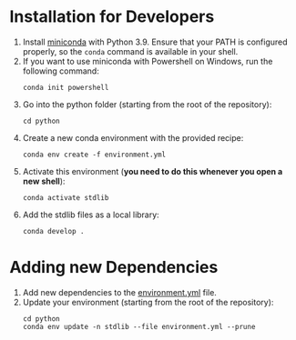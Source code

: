 # Installation for Developers

1. Install [miniconda](https://docs.conda.io/en/latest/miniconda.html) with Python 3.9. Ensure that your PATH is configured properly, so the `conda` command is available in your shell.
2. If you want to use miniconda with Powershell on Windows, run the following command:
   ```shell
   conda init powershell
   ```
3. Go into the python folder (starting from the root of the repository):
    ```shell
    cd python
    ```
4. Create a new conda environment with the provided recipe:
    ```shell
    conda env create -f environment.yml
    ```
5. Activate this environment (**you need to do this whenever you open a new shell**):
    ```shell
    conda activate stdlib
    ```
6. Add the stdlib files as a local library:
   ```shell
   conda develop .
   ```
   
# Adding new Dependencies

1. Add new dependencies to the [environment.yml](./python/environment.yml) file.
2. Update your environment (starting from the root of the repository):
   ```shell
   cd python
   conda env update -n stdlib --file environment.yml --prune
   ```
